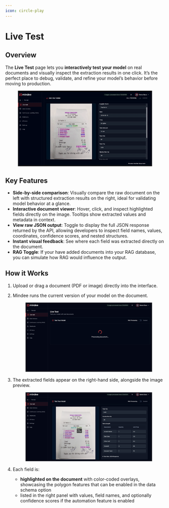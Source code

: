 ```yaml
---
icon: circle-play
---
```


# Live Test

## Overview

The **Live Test** page lets you **interactively test your model** on real documents and visually inspect the extraction results in one click. It’s the perfect place to debug, validate, and refine your model’s behavior before moving to production.

<figure><img src="../.gitbook/assets/Untitledvideo-MadewithClipchamp-ezgif.com-video-to-gif-converter.gif" alt=""><figcaption></figcaption></figure>

## Key Features

* **Side-by-side comparison**: Visually compare the raw document on the left with structured extraction results on the right, ideal for validating model behavior at a glance.
* **Interactive document viewer**: Hover, click, and inspect highlighted fields directly on the image. Tooltips show extracted values and metadata in context.
* **View raw JSON output**: Toggle to display the full JSON response returned by the API, allowing developers to inspect field names, values, coordinates, confidence scores, and nested structures.
* **Instant visual feedback**: See where each field was extracted directly on the document.
* **RAG Toggle**: If your have added documents into your RAG database, you can simulate how RAG would influence the output.

## How it Works

1. Upload or drag a document (PDF or image) directly into the interface.
2.  Mindee runs the current version of your model on the document.

    <figure><img src="../.gitbook/assets/image (1).png" alt=""><figcaption></figcaption></figure>
3.  The extracted fields appear on the right-hand side, alongside the image preview.

    <figure><img src="../.gitbook/assets/image (2).png" alt=""><figcaption></figcaption></figure>
4. Each field is:
   * **highlighted on the document** with color-coded overlays, showcasing the polygon features that can be enabled in the data schema option
   * listed in the right panel with values, field names, and optionally confidence scores if the automation feature is enabled

